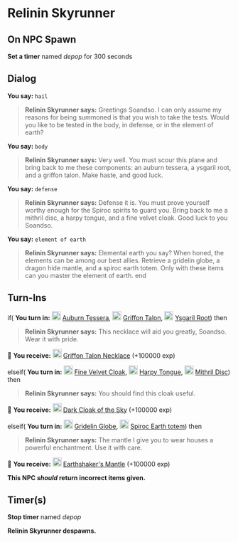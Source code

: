 # Relinin Skyrunner
## On NPC Spawn

**Set a timer** named *depop* for 300 seconds
## Dialog

**You say:** `hail`



>**Relinin Skyrunner says:** Greetings Soandso. I can only assume my reasons for being summoned is that you wish to take the tests. Would you like to be tested in the body, in defense, or in the element of earth?

**You say:** `body`



>**Relinin Skyrunner says:** Very well. You must scour this plane and bring back to me these components: an auburn tessera, a ysgaril root, and a griffon talon. Make haste, and good luck.

**You say:** `defense`



>**Relinin Skyrunner says:** Defense it is. You must prove yourself worthy enough for the Spiroc spirits to guard you. Bring back to me a mithril disc, a harpy tongue, and a fine velvet cloak. Good luck to you Soandso.

**You say:** `element of earth`



>**Relinin Skyrunner says:** Elemental earth you say? When honed, the elements can be among our best allies. Retrieve a gridelin globe, a dragon hide mantle, and a spiroc earth totem. Only with these items can you master the element of earth.
end

## Turn-Ins



if( **You turn in:** <img style="background:url(/static/icons/blank_slot.gif);width:20px;height:20px;" src="/static/icons/item_734.png" alt="" /> <a
                                href="/item/20934" data-url="20934" class="tooltip-link link">Auburn Tessera</a>, <img style="background:url(/static/icons/blank_slot.gif);width:20px;height:20px;" src="/static/icons/item_1067.png" alt="" /> <a
                                href="/item/20850" data-url="20850" class="tooltip-link link">Griffon Talon</a>, <img style="background:url(/static/icons/blank_slot.gif);width:20px;height:20px;" src="/static/icons/item_583.png" alt="" /> <a
                                href="/item/20849" data-url="20849" class="tooltip-link link">Ysgaril Root</a>) then 


>**Relinin Skyrunner says:** This necklace will aid you greatly, Soandso. Wear it with pride.


 &#127873; **You receive:**  <img style="background:url(/static/icons/blank_slot.gif);width:20px;height:20px;" src="/static/icons/item_1043.png" alt="" /> <a
                                href="/item/14567" data-url="14567" class="tooltip-link link">Griffon Talon Necklace</a> (+100000 exp)

 

elseif( **You turn in:** <img style="background:url(/static/icons/blank_slot.gif);width:20px;height:20px;" src="/static/icons/item_841.png" alt="" /> <a
                                href="/item/20853" data-url="20853" class="tooltip-link link">Fine Velvet Cloak</a>, <img style="background:url(/static/icons/blank_slot.gif);width:20px;height:20px;" src="/static/icons/item_1087.png" alt="" /> <a
                                href="/item/20852" data-url="20852" class="tooltip-link link">Harpy Tongue</a>, <img style="background:url(/static/icons/blank_slot.gif);width:20px;height:20px;" src="/static/icons/item_644.png" alt="" /> <a
                                href="/item/20851" data-url="20851" class="tooltip-link link">Mithril Disc</a>) then 


>**Relinin Skyrunner says:** You should find this cloak useful.


 &#127873; **You receive:**  <img style="background:url(/static/icons/blank_slot.gif);width:20px;height:20px;" src="/static/icons/item_659.png" alt="" /> <a
                                href="/item/27731" data-url="27731" class="tooltip-link link">Dark Cloak of the Sky</a> (+100000 exp)

 

elseif( **You turn in:** <img style="background:url(/static/icons/blank_slot.gif);width:20px;height:20px;" src="/static/icons/item_947.png" alt="" /> <a
                                href="/item/20948" data-url="20948" class="tooltip-link link">Gridelin Globe</a>, <img style="background:url(/static/icons/blank_slot.gif);width:20px;height:20px;" src="/static/icons/item_894.png" alt="" /> <a
                                href="/item/20855" data-url="20855" class="tooltip-link link">Spiroc Earth totem</a>) then 


>**Relinin Skyrunner says:** The mantle I give you to wear houses a powerful enchantment. Use it with care.


 &#127873; **You receive:**  <img style="background:url(/static/icons/blank_slot.gif);width:20px;height:20px;" src="/static/icons/item_668.png" alt="" /> <a
                                href="/item/2714" data-url="2714" class="tooltip-link link">Earthshaker's Mantle</a> (+100000 exp)

 

**This NPC *should* return incorrect items given.**

## Timer(s)

**Stop timer** named *depop*

**Relinin Skyrunner despawns.**




